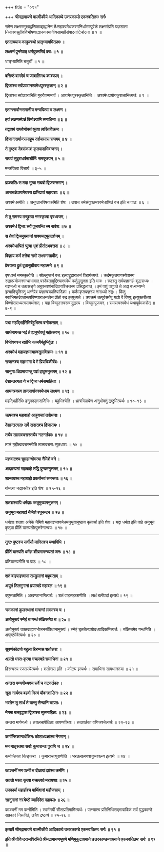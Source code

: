 +++
title = "०९१"

+++
**श्रीमद्रामायणे वाल्मीकीये आदिकाव्ये उत्तरकाण्डे एकनवतितमः सर्गः**

रामेण लक्ष्मणमुखाद्वसिष्ठाद्याह्वानेन तैःसहाश्वमेधकरणनिर्धारणपूर्वकं लक्ष्मणंप्रति यज्ञशाला निर्मापणसुग्रीवविभीषणाद्यानयनयागीयसामग्रीसंपादनादिचोदना ॥ १ ॥

**एतदाख्याय काकुत्स्थो भ्रातृभ्याममितप्रभः ।**

**लक्ष्मणं पुनरेवाह धर्मयुक्तमिदं वचः ॥ १ ॥**

भ्रातृभ्यामिति चतुर्थी ॥ १ ॥

****

**वसिष्ठं वामदेवं च जाबालिमथ काश्यपम् ।**

**द्विजांश्च सर्वप्रवरानश्वमेधपुरस्कृतान् ॥ २ ॥**

द्विजांश्च सर्वप्रवरानिति गुरुवैषम्यमार्षं । अश्वमेधपुरस्कृतानिति । अश्वमेधप्रयोगकुशलानित्यर्थः ॥ २ ॥

****

**एतान्त्सर्वान्त्समानीय मन्त्रयित्वा च लक्ष्मण ।**

**हयं लक्षणसंपन्नं विमोक्ष्यामि समाधिना ॥ ३ ॥**

**तद्वाक्यं राघवेणोक्तं श्रुत्वा त्वरितविक्रमः ।**

**द्विजान्त्सर्वान्त्समाहूय दर्शयामास राघवम् ॥ ४ ॥**

**ते दृष्ट्वा देवसंकाशं कृतपादाभिवन्दनम् ।**

**राघवं सुदुराधर्षमाशीर्भिः समपूजयन् ॥ ५ ॥**

मन्त्रयित्वा विचार्य ॥ ३-५ ॥

****

**प्राञ्जलिः स तदा भूत्वा राघवो द्विजसत्तमान् ।**

**आचचक्षेऽश्वमेघस्य ह्यभिप्रायं महायशाः ॥ ६ ॥**

अश्वमेधस्येति । अनुष्ठानविषयकमिति शेषः । उवाच धर्मसंयुक्तमश्वमेधाश्रितं वच इति च पाठः ॥ ६ ॥

****

**ते तु रामस्य तच्छ्रुत्वा नमस्कृत्वा वृषध्वजम् ।**

**अश्वमेधं द्विजाः सर्वे पूजयन्ति स्म सर्वशः ॥ ७ ॥**

**स तेषां द्विजमुख्यानां वाक्यमद्भुतदर्शनम् ।**

**अश्वमेधाश्रितं श्रुत्वा भृशं प्रीतोऽभवत्तदा ॥ ८ ॥**

**विज्ञाय कर्म तत्तेषां रामो लक्ष्मणमब्रवीत् ।**

**प्रेषयस्व द्रुतं दूतासुग्रीवाय महात्मने ॥ ९ ॥**

वृषध्वजं नमस्कृत्वेति । सोल्लुण्ठनं वचः इलवद्रुद्राराधनं विहायेत्यर्थः । कर्दमकृतयागस्येवास्य रुद्रात्प्रयोजनगन्धाभावात् परदेवतामुद्दिश्याश्वमेधं कर्तुमुद्युक्ता इति भावः । रुद्रस्तु सर्वयज्ञानर्हः शूद्राराध्यः । यज्ञमध्ये च तत्प्रसङ्गे अबुपस्पर्शनादिप्रायश्चित्तस्य प्रसिद्धत्वात् । इमं पशुं पशुपते ते अद्य बध्नाम्यग्ने इत्यादिश्रुतिस्तु अग्नेरेव यज्ञान्वयप्रतिपादिका । कर्दमकृतयज्ञस्य नाराध्यो रुद्रः । किंतु स्वाभिमतदेवतारूपविष्ण्वाराधनत्वेन प्रीतो रुद्र इत्युच्यते । उपक्रमे तत्पूर्वसर्गेषु यज्ञो वै विष्णुः इत्युक्तरीत्या विष्णोराराध्यत्वसमर्थनात् । यद्वा विष्णुदत्तवरत्वाद्रुद्रस्य । विष्णुमपूजयन् । रामस्त्वश्वमेधं यथापूर्वमकरोत् ॥ ७-९ ॥

****

**यथा महद्भिर्हरिभिर्बहुभिश्च वनौकसाम् ।**

**सार्धमागच्छ भद्रं ते ह्यनुभोक्तुं महोत्सवम् ॥ १० ॥**

**विभीषणश्च रक्षोभिः कामगैर्बहुभिर्वृतः ।**

**अश्वमेधं महायज्ञमायात्वतुलविक्रमः ॥ ११ ॥**

**राजानश्च महाभागा ये मे प्रियचिकीर्षवः ।**

**सानुगाः क्षिप्रमायान्तु यज्ञं द्रष्टुमनुत्तमम् ॥ १२ ॥**

**देशान्तरगता ये च द्विजा धर्मसमाहिताः ।**

**आमन्त्रयस्व तान्त्सर्वानश्वमेधाय लक्ष्मण ॥ १३ ॥**

महद्भिर्हरिभिः हनुमदङ्गदादिभिः । बहुभिश्चेति । भ्रात्रभिप्रायेण अनुभोक्तुं द्रष्टुमित्यर्थः ॥ १०-१३ ॥

****

**ऋषयश्च महावाहो आहूयन्तां तपोधनाः ।**

**देशान्तरगताः सर्वे सदाराश्च द्विजातयः ।**

**तथैव तालावचरास्तथैव नटनर्तकाः ॥ १४ ॥**

तालं गृहीत्वावचरन्तीति तालावचराः सूत्रधाराः ॥ १४ ॥

****

**यज्ञवाटश्च सुमहान्गोमत्या नैमिशे वने ।**

**आज्ञाप्यतां महाबाहो तद्धि पुण्यमनुत्तमम् ॥ १५ ॥**

**शान्तयश्च महाबाहो प्रवर्त्यन्तां समन्ततः ॥ १६ ॥**

गोमत्या नद्यास्तीर इति शेषः ॥ १५-१६ ॥

****

**शतशश्चापि धर्मज्ञाः क्रतुमुख्यमनुत्तमम् ।**

**अनुभूय महायज्ञं नैमिशे रघुनन्दन ॥ १७ ॥**

धर्मज्ञाः शतशः अनेके नैमिशे महायज्ञमश्वमेधमनुभूयानुष्ठाय कृतार्था इति शेषः । यद्वा धर्मज्ञ इति पाठे अनुभूय दृष्ट्वा प्रीतिं यास्यतीत्युत्तरेणान्वयः ॥ १७ ॥

****

**तुष्टः पुष्टश्च सर्वोसौ मानितश्च यथाविधि ।**

**प्रीतिं यास्यति धर्मज्ञ शीघ्रमामन्त्र्यतां जनः ॥ १८ ॥**

प्रतियास्यतीति च पाठः ॥ १८ ॥

****

**शतं वाहसहस्राणां तण्डुलानां वपुष्मताम् ।**

**अयुतं तिलमुगानां प्रयात्वग्रे महाबल ॥ १९ ॥**

वपुष्मतामिति । अखण्डानामित्यर्थः । शतं वाहसहस्राणीति । लक्षं बलीवर्दा इत्यर्थः॥ १९ ॥

****

**चणकानां कुलस्थानां माषाणां लवणस्य च ।**

**अतोनुरूपं स्नेहं च गन्धं संक्षिप्तमेव च ॥ २० ॥**

अतोनुरूपं उक्तब्राह्मणभोजनसंविधानानुरूपं । स्नेहं घृततैलपयोदध्यादिकमित्यर्थः । संक्षिप्तमेव गन्धमिति । अघृष्टमेवेत्यर्थः ॥ २० ॥

****

**सुवर्णकोट्यो बहुला हिरण्यस शतोत्तराः ।**

**अग्रतो भरतः कृत्वा गच्छत्वग्रे समाधिना ॥ २१ ॥**

हिरण्यस्य रजतस्येत्यर्थः । शतोत्तरा इति । कोट्य इत्यर्थः । समाधिना सावधानतया ॥ २१ ॥

****

**अन्तरा पण्यवीथ्यश्च सर्वे च नटनर्तकाः ।**

**सूदा नार्यश्च बहवो नित्यं यौवनशालिनः ॥ २२ ॥**

**भरतेन तु सार्धं ते यान्तु सैन्यानि चाग्रतः ।**

**नैगमा बलवृद्धाश्र द्विजाश्च सुसमाहिताः ॥ २३ ॥**

अन्तरा मार्गमध्ये । तत्रलचापेक्षिताः आपणवीथ्यः । तत्प्रवर्तका वणिजश्चेत्यर्थः ॥ २२-२३ ॥

****

**कर्मान्तिकान्वर्धकिनः कोशाध्यक्षांश्च नैगमान् ।**

**मम मातृस्तथा सर्वाः कुमारान्तः पुराणि च ॥ २४ ॥**

कर्मान्तिकाः किङ्कराः । कुमारान्तःपुराणीति । भरतलक्ष्मणशत्रुघ्नपत्न्य इत्यर्थः ॥ २४ ॥

****

**काञ्चनीं मम पत्नीं च दीक्षायां ज्ञांश्च कर्मणि ।**

**अग्रतो भरतः कृत्वा गच्छत्वग्रे महायशाः ॥ २५ ॥**

**उपकार्या महार्हाश्च पार्थिवानां महौजसाम् ।**

**सानुगानां नरश्रेष्ठो व्यादिदेश महाबलः ॥ २६ ॥**

काञ्चनीं मम पत्नीमिति । स्वर्णमयीं सीताप्रतिमामित्यर्थः । पत्न्याश्च प्रतिनिधिसद्भावादिकं सर्वं युद्धकाण्डे सप्रकारं निरूपितं, तत्रैव द्रष्टव्यं ॥ २५-२६ ॥

****

**इत्यार्षे श्रीमद्रामायणे वाल्मीकीये आदिकाव्ये उत्तरकाण्डे एकनवतितमः सर्गः ॥ ९१ ॥**

**इति श्रीगोविन्दराजविरचिते श्रीमद्रामायणभूषणे मणिमुकुटाख्याने उत्तरकाण्डव्याख्याने एकनवतितमः सर्गः ॥ ९१ ॥**
